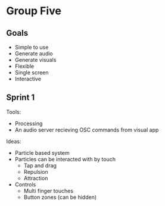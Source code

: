 # Group Five

## Goals

* Simple to use
* Generate audio
* Generate visuals
* Flexible
* Single screen
* Interactive

## Sprint 1

Tools:

* Processing
* An audio server recieving OSC commands from visual app

Ideas:

* Particle based system
* Particles can be interacted with by touch
  * Tap and drag
  * Repulsion
  * Attraction
* Controls
  * Multi finger touches
  * Button zones (can be hidden)
